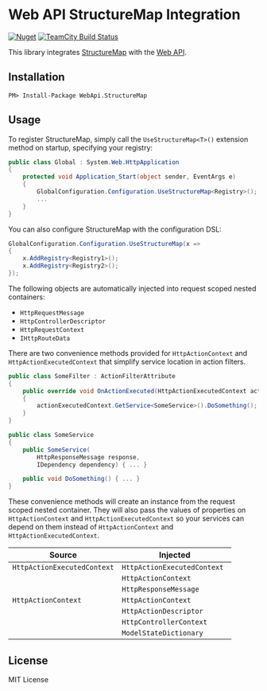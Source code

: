 Web API StructureMap Integration
=============

[![Nuget](http://img.shields.io/nuget/v/WebApi.StructureMap.svg?style=flat)](http://www.nuget.org/packages/WebApi.StructureMap/) [![TeamCity Build Status](https://img.shields.io/teamcity/http/build.mikeobrien.net/s/webapistructuremap.svg?style=flat)](http://build.mikeobrien.net/viewType.html?buildTypeId=webapistructuremap&guest=1)

This library integrates [StructureMap](http://structuremap.github.io/) with the [Web API](http://www.asp.net/web-api). 

Installation
------------

    PM> Install-Package WebApi.StructureMap  

Usage
------------

To register StructureMap, simply call the `UseStructureMap<T>()` extension method on startup, specifying your registry:

```csharp
public class Global : System.Web.HttpApplication
{
    protected void Application_Start(object sender, EventArgs e)
    {
        GlobalConfiguration.Configuration.UseStructureMap<Registry>();
        ...
    }
}
```

You can also configure StructureMap with the configuration DSL:

```csharp
GlobalConfiguration.Configuration.UseStructureMap(x =>{    x.AddRegistry<Registry1>();    x.AddRegistry<Registry2>();});
```

The following objects are automatically injected into request scoped nested containers:

- `HttpRequestMessage`
- `HttpControllerDescriptor`
- `HttpRequestContext`
- `IHttpRouteData`

There are two convenience methods provided for `HttpActionContext` and `HttpActionExecutedContext` that simplify service location in action filters. 

```csharp
public class SomeFilter : ActionFilterAttribute{    public override void OnActionExecuted(HttpActionExecutedContext actionExecutedContext)    {        actionExecutedContext.GetService<SomeService>().DoSomething();    }}public class SomeService{    public SomeService(        HttpResponseMessage response,        IDependency dependency) { ... }    public void DoSomething() { ... }}
```

These convenience methods will create an instance from the request scoped nested container. They will also pass the values of properties on `HttpActionContext` and `HttpActionExecutedContext` so your services can depend on them instead of `HttpActionContext` and `HttpActionExecutedContext`.

| Source | Injected |
| ----- | ----- |
| `HttpActionExecutedContext` | `HttpActionExecutedContext ` |
|  | `HttpActionContext` |
|  | `HttpResponseMessage` |
| `HttpActionContext` | `HttpActionContext ` |
|  | `HttpActionDescriptor` |
|  | `HttpControllerContext` |
|  | `ModelStateDictionary` |

License
------------

MIT License